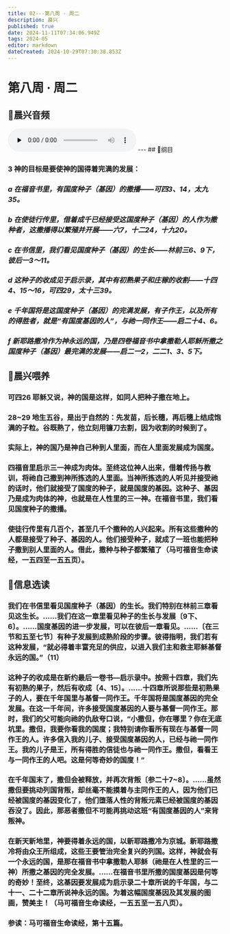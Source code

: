 ```yaml
---
title: 02---第八周 · 周二
description: 晨兴
published: true
date: 2024-11-11T07:34:06.949Z
tags: 2024-05
editor: markdown
dateCreated: 2024-10-29T07:30:38.853Z
---
```


# 第八周 · 周二

## 🎵晨兴音频
<audio id="audio" controls="" preload="none">
      <source id="mp3" src="/2024-05/week8day2.mp3">
</audio>
---
## 📖纲目

### 3   神的目标是要使神的国得着完满的发展：

### *a   在福音书里，有国度种子（基因）的撒播——可四3、14，太九35。*

### *b   在使徒行传里，借着成千已经接受这国度种子（基因）的人作为撒种者，这撒播得以繁殖并开展——六7，十二24，十九20。*

### *c   在书信里，我们看见国度种子（基因）的生长——林前三6、9下，彼后一3～11。*

### *d   这种子的收成见于启示录，其中有初熟果子和庄稼的收割——十四4、15～16，可四29，太十三39。*

### *e   千年国将是这国度种子（基因）的完满发展，有子作王，以及所有的得胜者，就是“有国度基因的人”，与祂一同作王——启二十4、6。*

### *f   新耶路撒冷作为神永远的国，乃是四卷福音书中拿撒勒人耶稣所撒之国度种子（基因）最完满的发展——启二一2，二二1、3、5下。*

## 📖晨兴喂养

### 可四26    耶稣又说，神的国是这样，如同人把种子撒在地上。

### 28~29    地生五谷，是出于自然的：先发苗，后长穗，再后穗上结成饱满的子粒。谷既熟了，他立刻用镰刀去割，因为收割的时候到了。

### 实际上，神的国乃是神自己种到人里面，而在人里面发展成为国度。

### 四福音里启示三一神成为肉体。至终这位神人出来，借着传扬与教训，将祂自己撒到神所拣选的人里面。当神所拣选的人听见并接受祂的话时，他们就接受了国度的种子，就是国度的基因。这种子、基因乃是成为肉体的神，也就是在人性里的三一神。在福音书里，我们看见国度种子的撒播。

### 使徒行传里有几百个，甚至几千个撒种的人兴起来。所有这些撒种的人都是接受了种子、基因的人。他们接受种子，就成了一班也能把种子撒到别人里面的人。借此，撒种与种子都繁殖了（马可福音生命读经，一五四至一五五页）。

## 📖信息选读

### 我们在书信里看见国度种子（基因）的生长。我们特别在林前三章看见这生长。……我们在这一章里看见种子的生长与发展〔9下、6〕。……国度基因的进一步发展，可以在彼后一章看见。……〔在三节和五至七节〕有种子发展到成熟阶段的步骤。彼得指明，我们若有这种发展，“就必得着丰富充足的供应，以进入我们主和救主耶稣基督永远的国。”（11）

### 这种子的收成是在新约最后一卷书—启示录中。按照十四章，我们先有初熟的果子，然后有收成〔4、15〕。……十四章所说那些是初熟果子的人，要在千年国里与基督一同作王。千年国将是国度基因的完全发展。在这一千年间，许多接受国度基因的人要与基督一同作王。那时，我们的父可能向祂的仇敌夸口说，“小撒但，你在哪里？你在无底坑里。撒但，我要你看我的国度；我特别请你看所有现在与基督一同作王的人。许多信入我的儿子、接受国度基因的人，已经与祂一同作王。我的儿子是王，所有得胜的信徒也与祂一同作王。撒但，看看王与一同作王的人吧。这是何等奇妙的国度！”

### 在千年国末了，撒但会被释放，并再次背叛〔参二十7~8〕。……虽然撒但要挑动列国背叛，却丝毫不能摸着与主同作王的人，因为他们已经被国度的基因变化了，他们堕落人性的背叛元素已经被国度的基因吞没了。因此，那恶者撒但不可能再挑动这班“有国度基因的人”来背叛神。

### 在新天新地里，神要得着永远的国，以新耶路撒冷为京城。新耶路撒冷将由众王所组成，这些王要管治完全复兴的列国。这样，神就会有一个永远的国，是那在福音书中拿撒勒人耶稣（祂是在人性里的三一神）所撒之基因的完全发展。……在福音书里所撒的国度基因是何等的奇妙！至终，这基因要发展成为启示录二十章所说的千年国，与二十一、二十二章所说神永远的国。为着这幅国度基因及其发展的图画，赞美主！（马可福音生命读经，一五五至一五八页）。

### 参读：马可福音生命读经，第十五篇。

<!-- Google tag (gtag.js) -->

<script async src="https://www.googletagmanager.com/gtag/js?id=G-1P8709Z16T"></script>
<script>
  window.dataLayer = window.dataLayer || [];
  function gtag(){dataLayer.push(arguments);}
  gtag('js', new Date());

  gtag('config', 'G-1P8709Z16T');
</script>